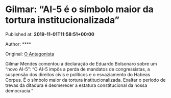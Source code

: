 
# Gilmar: “AI-5 é o símbolo maior da tortura institucionalizada”

Published at: **2019-11-01T11:58:51+00:00**

Author: ****

Original: [O Antagonista](https://www.oantagonista.com/brasil/gilmar-ai-5-e-o-simbolo-maior-da-tortura-institucionalizada/)

Gilmar Mendes comentou a declaração de Eduardo Bolsonaro sobre um “novo AI-5”:
“O AI-5 impôs a perda de mandatos de congressistas, a suspensão dos direitos civis e políticos e o esvaziamento do Habeas Corpus. É o símbolo maior da tortura institucionalizada. Exaltar o período de trevas da ditadura é desmerecer a estatura constitucional da nossa democracia.”
